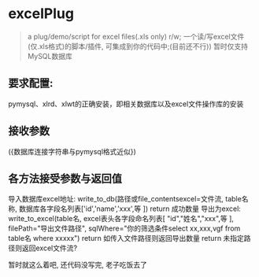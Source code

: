 # excelPlug
> a plug/demo/script for excel files(.xls only) r/w; 一个读/写excel文件(仅.xls格式)的脚本/插件, 可集成到你的代码中;(目前还不行))
暂时仅支持MySQL数据库
## 要求配置:
pymysql、xlrd、xlwt的正确安装，即相关数据库以及excel文件操作库的安装
## 接收参数
({数据库连接字符串与pymysql格式近似})

## 各方法接受参数与返回值
导入数据库excel地址:
write_to_db(路径或file_contentsexcel=文件流, table名称, 数据库各字段名列表\['id','name','xxx',等 \])
return 成功数量
导出为excel:
write_to_excel(table名, excel表头各字段命名列表\[ "id","姓名","xxx",等 \], filePath="导出文件路径", sqlWhere="你的筛选条件select xx,xxx,vgf from table名 where xxxxx")
return 如传入文件路径则返回导出数量
return 未指定路径则返回excel文件流?

暂时就这么着吧, 还代码没写完, 老子吃饭去了
